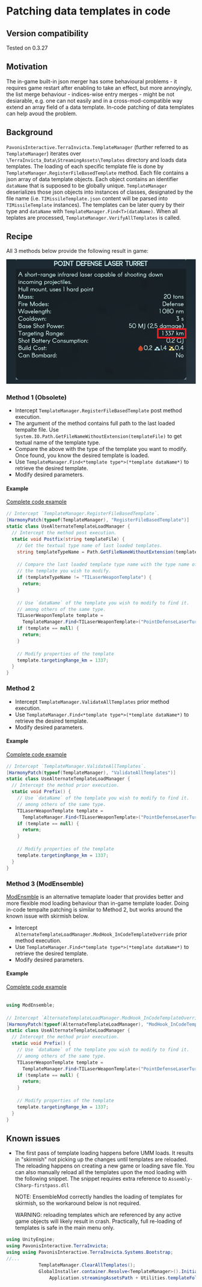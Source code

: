 # Patching data templates in code

## Version compatibility

Tested on 0.3.27

## Motivation

The in-game built-in json merger has some behavioural problems - it requires
game restart after enabling to take an effect, but more annoyingly, the list
merge behaviour - indices-wise entry merges - might be not desiarable, e.g. one
can not easily and in a cross-mod-compatible way extend an array field of a
data template. In-code patching of data templates can help avoud the problem.

## Background

`PavonisInteractive.TerraInvicta.TemplateManager` (further referred to as
`TemplateManager`) iterates over `\TerraInvicta_Data\StreamingAssets\Templates`
directory and loads data templates. The loading of each specific template file
is done by `TemplateManager.RegisterFileBasedTemplate` method. Each file
contains a json array of data template objects. Each object contains an
identifier `dataName` that is supposed to be globally unique. `TemplateManager`
deserializes those json objects into instances of classes, designated by the
file name (i.e. `TIMissileTemplate.json` content will be parsed into
`TIMissileTemplate` instances). The templates can be  later query by their type
and `dataName` with `TemplateManager.Find<T>(dataName)`. When all teplates are
processed, `TemplateManager.VerifyAllTemplates` is called.

## Recipe

All 3 methods below provide the following result in game:

![image](result.png)


### Method 1 (Obsolete)

* Intercept `TemplateManager.RegisterFileBasedTemplate` post method execution.
* The argument of the method contains full path to the last loaded tempalte
  file. Use `System.IO.Path.GetFileNameWithoutExtension(templateFile)` to get
  textual name of the template type.
* Compare the above with the type of the template you want to modify. Once
  found, you know the desired template is loaded.
* Use `TemplateManager.Find<*template type*>(*template dataName*)` to retrieve
  the desired template.
* Modify desired parameters.

#### Example

[Complete code example](src/CodeTemplatePatchExample/TemplatePatchExample.cs)

``` C#
// Intercept `TemplateManager.RegisterFileBasedTemplate`.
[HarmonyPatch(typeof(TemplateManager), "RegisterFileBasedTemplate")]
static class UseAlternateTemplateLoadManager {
  // Intercept the method post execution.
  static void Postfix(string templateFile) {
    // Get the textual type name of last loaded templates.
    string templateTypeName = Path.GetFileNameWithoutExtension(templateFile);

    // Compare the last loaded template type name with the type name of
    // the template you wish to modify.
    if (templateTypeName != "TILaserWeaponTemplate") {
      return;
    }

    // Use `dataName` of the template you wish to modify to find it.
    // among others of the same type.
    TILaserWeaponTemplate template =
      TemplateManager.Find<TILaserWeaponTemplate>("PointDefenseLaserTurret");
    if (template == null) {
      return;
    }

    // Modify properties of the template
    template.targetingRange_km = 1337;
  }
}
```

### Method 2

* Intercept `TemplateManager.ValidateAllTemplates` prior method execution.
* Use `TemplateManager.Find<*template type*>(*template dataName*)` to retrieve
  the desired template.
* Modify desired parameters.

#### Example

[Complete code example](src/BetterCodeTemplatePatchExample/TemplatePatchExample.cs)

``` C#
// Intercept `TemplateManager.ValidateAllTemplates`.
[HarmonyPatch(typeof(TemplateManager), "ValidateAllTemplates")]
static class UseAlternateTemplateLoadManager {
  // Intercept the method prior execution.
  static void Prefix() {
    // Use `dataName` of the template you wish to modify to find it.
    // among others of the same type.
    TILaserWeaponTemplate template =
      TemplateManager.Find<TILaserWeaponTemplate>("PointDefenseLaserTurret");
    if (template == null) {
      return;
    }

    // Modify properties of the template
    template.targetingRange_km = 1337;
  }
}
```

### Method 3 (ModEnsemble)

[ModEnsmble](https://github.com/dkoiman/ModEnsemble) is an alternative temaplate
loader that provides better and more flexible mod loading behaviour than in-game
template loader. Doing in-code tempalte patching is similar to Method 2, but
works around the known issue with skirmish below.

* Intercept `AlternateTemplateLoadManager.ModHook_InCodeTemplateOverride` prior
  method execution.
* Use `TemplateManager.Find<*template type*>(*template dataName*)` to retrieve
  the desired template.
* Modify desired parameters.

#### Example

[Complete code example](src/EnsembleCodeTemplatePatchExample/TemplatePatchExample.cs)


``` C#

using ModEnsemble;

// Intercept `AlternateTemplateLoadManager.ModHook_InCodeTemplateOverride`.
[HarmonyPatch(typeof(AlternateTemplateLoadManager), "ModHook_InCodeTemplateOverride")]
static class UseAlternateTemplateLoadManager {
  // Intercept the method prior execution.
  static void Prefix() {
    // Use `dataName` of the template you wish to modify to find it.
    // among others of the same type.
    TILaserWeaponTemplate template =
      TemplateManager.Find<TILaserWeaponTemplate>("PointDefenseLaserTurret");
    if (template == null) {
      return;
    }

    // Modify properties of the template
    template.targetingRange_km = 1337;
  }
}
```

## Known issues

* The first pass of template loading happens before UMM loads.
  It results in "skirmish" not picking up the changes until templates are
  reloaded. The reloading happens on creating a new game or loading save file.
  You can also manually reload all the templates upon the mod loading with the
  following snippet. The snippet requires extra reference to
  `Assembly-CSharp-firstpass.dll`

  NOTE: EnsembleMod correctly handles the loading of templates for skirmish, so
  the workaround below is not required.

  WARNING: reloading templates which are referenced by any active game objects
  will likely result in crash. Practically, full re-loading of templates is
  safe in the main menu only.
  
``` C#
using UnityEngine;
using PavonisInteractive.TerraInvicta;
using using PavonisInteractive.TerraInvicta.Systems.Bootstrap;
//...
            TemplateManager.ClearAllTemplates();
            GlobalInstaller.container.Resolve<TemplateManager>().Initialize(
                Application.streamingAssetsPath + Utilities.templateFolder);
```
